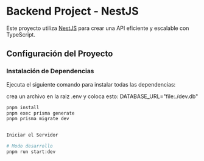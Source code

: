 # Backend Project - NestJS

Este proyecto utiliza [NestJS](https://nestjs.com) para crear una API eficiente y escalable con TypeScript.

## Configuración del Proyecto

### Instalación de Dependencias

Ejecuta el siguiente comando para instalar todas las dependencias:

crea un archivo en la raiz .env y coloca esto:
DATABASE_URL="file:./dev.db"

```bash
pnpm install
pnpm exec prisma generate
pnpm prisma migrate dev


Iniciar el Servidor

# Modo desarrollo
pnpm run start:dev
```
